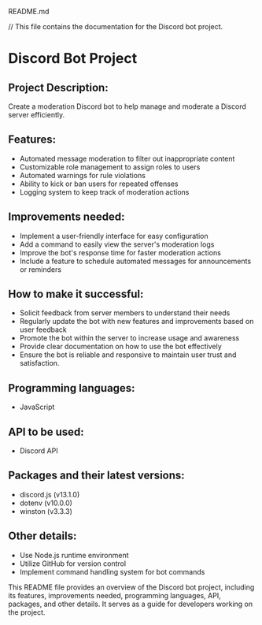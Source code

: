 README.md

// This file contains the documentation for the Discord bot project.

# Discord Bot Project

## Project Description:
Create a moderation Discord bot to help manage and moderate a Discord server efficiently.

## Features:
- Automated message moderation to filter out inappropriate content
- Customizable role management to assign roles to users
- Automated warnings for rule violations
- Ability to kick or ban users for repeated offenses
- Logging system to keep track of moderation actions

## Improvements needed:
- Implement a user-friendly interface for easy configuration
- Add a command to easily view the server's moderation logs
- Improve the bot's response time for faster moderation actions
- Include a feature to schedule automated messages for announcements or reminders

## How to make it successful:
- Solicit feedback from server members to understand their needs
- Regularly update the bot with new features and improvements based on user feedback
- Promote the bot within the server to increase usage and awareness
- Provide clear documentation on how to use the bot effectively
- Ensure the bot is reliable and responsive to maintain user trust and satisfaction.

## Programming languages:
- JavaScript

## API to be used:
- Discord API

## Packages and their latest versions:
- discord.js (v13.1.0)
- dotenv (v10.0.0)
- winston (v3.3.3)

## Other details:
- Use Node.js runtime environment
- Utilize GitHub for version control
- Implement command handling system for bot commands

This README file provides an overview of the Discord bot project, including its features, improvements needed, programming languages, API, packages, and other details. It serves as a guide for developers working on the project.
